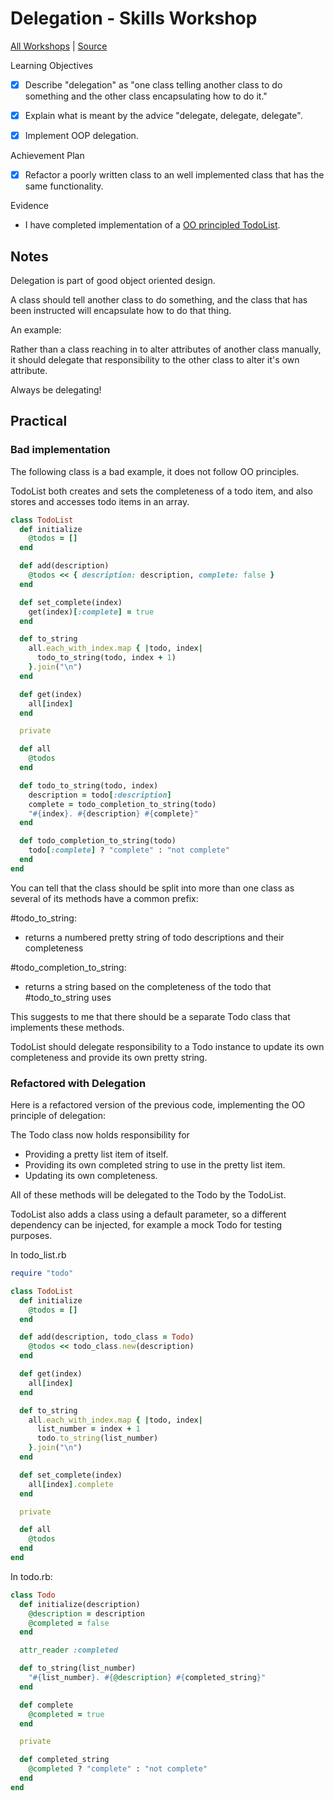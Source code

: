 # Delegation - Skills Workshop

[All Workshops](README.md) | [Source](https://github.com/makersacademy/skills-workshops/tree/master/week-2/oop_3)

Learning Objectives

- [x] Describe "delegation" as "one class telling another class to do something and the other class encapsulating how to do it."
- [x] Explain what is meant by the advice "delegate, delegate, delegate".
- [x] Implement OOP delegation.


Achievement Plan

- [x] Refactor a poorly written class to an well implemented class that has the same functionality.

Evidence

- I have completed implementation of a [OO principled TodoList](https://github.com/hturnbull93/skills-workshops/tree/master/week-2/oop_3).

## Notes

Delegation is part of good object oriented design.

A class should tell another class to do something, and the class that has been instructed will encapsulate how to do that thing.

An example:

Rather than a class reaching in to alter attributes of another class manually, it should delegate that responsibility to the other class to alter it's own attribute.

Always be delegating!

## Practical

### Bad implementation

The following class is a bad example, it does not follow OO principles.

TodoList both creates and sets the completeness of a todo item, and also stores and accesses todo items in an array.

```ruby
class TodoList
  def initialize
    @todos = []
  end

  def add(description)
    @todos << { description: description, complete: false }
  end

  def set_complete(index)
    get(index)[:complete] = true
  end

  def to_string
    all.each_with_index.map { |todo, index|
      todo_to_string(todo, index + 1)
    }.join("\n")
  end

  def get(index)
    all[index]
  end

  private

  def all
    @todos
  end

  def todo_to_string(todo, index)
    description = todo[:description]
    complete = todo_completion_to_string(todo)
    "#{index}. #{description} #{complete}"
  end

  def todo_completion_to_string(todo)
    todo[:complete] ? "complete" : "not complete"
  end
end
```

You can tell that the class should be split into more than one class as several of its methods have a common prefix:

#todo_to_string:

- returns a numbered pretty string of todo descriptions and their completeness

#todo_completion_to_string:

- returns a string based on the completeness of the todo that #todo_to_string uses

This suggests to me that there should be a separate Todo class that implements these methods.

TodoList should delegate responsibility to a Todo instance to update its own completeness and provide its own pretty string.


### Refactored with Delegation

Here is a refactored version of the previous code, implementing the OO principle of delegation:

The Todo class now holds responsibility for

- Providing a pretty list item of itself.
- Providing its own completed string to use in the pretty list item.
- Updating its own completeness.

All of these methods will be delegated to the Todo by the TodoList.

TodoList also adds a class using a default parameter, so a different dependency can be injected, for example a mock Todo for testing purposes.

In todo_list.rb

```ruby
require "todo"

class TodoList
  def initialize
    @todos = []
  end

  def add(description, todo_class = Todo)
    @todos << todo_class.new(description)
  end

  def get(index)
    all[index]
  end

  def to_string
    all.each_with_index.map { |todo, index|
      list_number = index + 1
      todo.to_string(list_number)
    }.join("\n")
  end

  def set_complete(index)
    all[index].complete
  end

  private

  def all
    @todos
  end
end
```

In todo.rb:

```ruby
class Todo
  def initialize(description)
    @description = description
    @completed = false
  end

  attr_reader :completed

  def to_string(list_number)
    "#{list_number}. #{@description} #{completed_string}"
  end

  def complete
    @completed = true
  end

  private

  def completed_string
    @completed ? "complete" : "not complete"
  end
end
```
